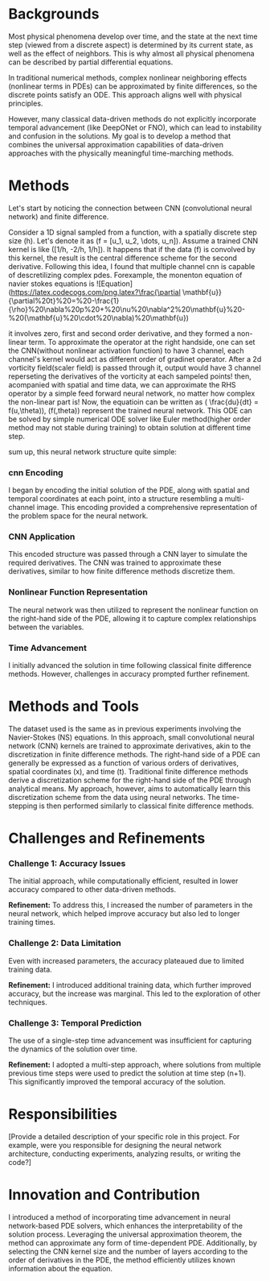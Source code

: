 # Backgrounds

Most physical phenomena develop over time, and the state at the next time step (viewed from a discrete aspect) is determined by its current state, as well as the effect of neighbors. This is why almost all physical phenomena can be described by partial differential equations.

In traditional numerical methods, complex nonlinear neighboring effects (nonlinear terms in PDEs) can be approximated by finite differences, so the discrete points satisfy an ODE. This approach aligns well with physical principles.

However, many classical data-driven methods do not explicitly incorporate temporal advancement (like DeepONet or FNO), which can lead to instability and confusion in the solutions. My goal is to develop a method that combines the universal approximation capabilities of data-driven approaches with the physically meaningful time-marching methods.

# Methods

Let's start by noticing the connection between CNN (convolutional neural network) and finite difference.

Consider a 1D signal sampled from a function, with a spatially discrete step size \(h\). Let's denote it as \(f = [u_1, u_2, \dots, u_n]\). Assume a trained CNN kernel is like \([1/h, -2/h, 1/h]\). It happens that if the data \(f\) is convolved by this kernel, the result is the central difference scheme for the second derivative. Following this idea, I found that multiple channel cnn is capable of descretilizing complex pdes. Forexample, the monenton equation of navier stokes equations is 
![Equation](https://latex.codecogs.com/png.latex?\frac{\partial \mathbf{u}}{\partial%20t}%20=%20-\frac{1}{\rho}%20\nabla%20p%20+%20\nu%20\nabla^2%20\mathbf{u}%20-%20(\mathbf{u}%20\cdot%20\nabla)%20\mathbf{u})

it involves zero, first and second order derivative, and they formed a non-linear term. To approximate the operator at the right handside, one can set the CNN(without nonlinear activation function) to have 3 channel, each channel's kernel would act as different order of gradinet operator. After a 2d vorticity field(scaler field) is passed through it, output would have 3 channel reperseting the derivatives of the vorticity at each sampeled points! then, acompanied with spatial and time data, we can approximate the RHS operator by a simple feed forward neural network, no matter how complex the non-linear part is! Now, the equatioin can be written as \( \frac{du}{dt} = f(u,\theta)\), \(f(,theta)\) represent the trained neural network. This ODE can be solved by simple numerical ODE solver like Euler method(higher order method may not stable during training) to obtain solution at different time step.


sum up, this neural network structure quite simple:

### cnn Encoding
I began by encoding the initial solution of the PDE, along with spatial and temporal coordinates at each point, into a structure resembling a multi-channel image. This encoding provided a comprehensive representation of the problem space for the neural network.

### CNN Application
This encoded structure was passed through a CNN layer to simulate the required derivatives. The CNN was trained to approximate these derivatives, similar to how finite difference methods discretize them.

### Nonlinear Function Representation
The neural network was then utilized to represent the nonlinear function on the right-hand side of the PDE, allowing it to capture complex relationships between the variables.

### Time Advancement
I initially advanced the solution in time following classical finite difference methods. However, challenges in accuracy prompted further refinement.

# Methods and Tools

The dataset used is the same as in previous experiments involving the Navier-Stokes (NS) equations. In this approach, small convolutional neural network (CNN) kernels are trained to approximate derivatives, akin to the discretization in finite difference methods. The right-hand side of a PDE can generally be expressed as a function of various orders of derivatives, spatial coordinates \(x\), and time \(t\). Traditional finite difference methods derive a discretization scheme for the right-hand side of the PDE through analytical means. My approach, however, aims to automatically learn this discretization scheme from the data using neural networks. The time-stepping is then performed similarly to classical finite difference methods.

# Challenges and Refinements

### Challenge 1: Accuracy Issues
The initial approach, while computationally efficient, resulted in lower accuracy compared to other data-driven methods.

**Refinement:** To address this, I increased the number of parameters in the neural network, which helped improve accuracy but also led to longer training times.

### Challenge 2: Data Limitation
Even with increased parameters, the accuracy plateaued due to limited training data.

**Refinement:** I introduced additional training data, which further improved accuracy, but the increase was marginal. This led to the exploration of other techniques.

### Challenge 3: Temporal Prediction
The use of a single-step time advancement was insufficient for capturing the dynamics of the solution over time.

**Refinement:** I adopted a multi-step approach, where solutions from multiple previous time steps were used to predict the solution at time step \(n+1\). This significantly improved the temporal accuracy of the solution.

# Responsibilities

[Provide a detailed description of your specific role in this project. For example, were you responsible for designing the neural network architecture, conducting experiments, analyzing results, or writing the code?]

# Innovation and Contribution

I introduced a method of incorporating time advancement in neural network-based PDE solvers, which enhances the interpretability of the solution process. Leveraging the universal approximation theorem, the method can approximate any form of time-dependent PDE. Additionally, by selecting the CNN kernel size and the number of layers according to the order of derivatives in the PDE, the method efficiently utilizes known information about the equation.
